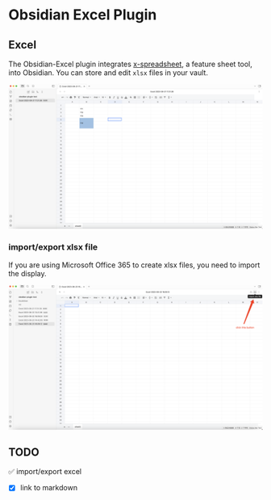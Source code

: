 # Obsidian Excel Plugin

## Excel
The Obsidian-Excel plugin integrates [x-spreadsheet](https://github.com/myliang/x-spreadsheet), a feature sheet tool, into Obsidian. You can store and edit `xlsx` files in your vault.

![Alt text](./doc/img/image.png)

### import/export xlsx file
If you are using Microsoft Office 365 to create xlsx files, you need to import the display.

![import](./doc/img/import.png)


## TODO
✅ import/export excel
- [X] link to markdown


